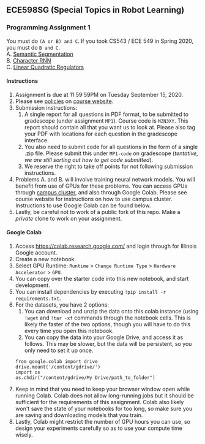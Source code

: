 ## ECE598SG (Special Topics in Robot Learning)
### Programming Assignment 1
You must do `(A or B) and C`. If you took CS543 / ECE 549 in Spring 2020, you
must do `B and C`. <br/>
A. [Semantic Segmentation](./sseg) <br/>
B. [Character RNN](./char-rnn) <br/>
C. [Linear Quadratic Regulators](./lqr) <br/>



#### Instructions
1. Assignment is due at 11:59:59PM on Tuesday September 15, 2020.
2. Please see
[policies](http://saurabhg.web.illinois.edu/teaching/ece598sg/fa2020/policies.html)
on [course
website](http://saurabhg.web.illinois.edu/teaching/ece598sg/fa2020/index.html).
3. Submission instructions:
   1. A single report for all questions in PDF format, to be submitted to
   gradescope (under assignment `MP1`).  Course code is `MZN3XY`. This report
   should contain all that you want us to look at. Please also tag your PDF
   with locations for each question in the gradescope interface.
   2. You also need to submit code for all questions in the form of a single .zip
   file. Please submit this under `MP1-code` on gradescope (*tentative, we are
   still sorting out how to get code submitted*). 
   3. We reserve the right to take off points for not following submission
   instructions.
4. Problems A. and B. will involve training neural network models. You will
benefit from use of GPUs for these problems. You can access GPUs through
[campus
cluster](http://saurabhg.web.illinois.edu/teaching/ece598sg/fa2020/compute.html),
and also through Google Colab. Please see course website for instructions on
how to use campus cluster. Instructions to use Google Colab can be found below.
5. Lastly, be careful not to work of a public fork of this repo. Make a *private*
clone to work on your assignment. 

#### Google Colab
1. Access https://colab.research.google.com/ and login through for Illinois Google account.
2. Create a new notebook.
3. Select GPU Runtime: `Runtime` > `Change Runtime Type` > `Hardware Accelerator` > `GPU`.
4. You can copy over the starter code into this new notebook, and start development.
5. You can install dependencies by executing `!pip install -r requirements.txt`.
6. For the datasets, you have 2 options:
   1. You can download and unzip the data onto this colab instance (using
   `!wget` and `!tar -xf` commands through the notebook cells. This is likely
   the faster of the two options, though you will have to do this every time
   you open this notebook.
   2. You can copy the data into your Google Drive, and access it as follows.
   This may be slower, but the data will be persistent, so you only need to set
   it up once. 
   ```
   from google.colab import drive
   drive.mount('/content/gdrive/')
   import os
   os.chdir("/content/gdrive/My Drive/path_to_folder")
   ```
7. Keep in mind that you need to keep your browser window open while running
Colab. Colab does not allow long-running jobs but it should be sufficient for
the requirements of this assignment. Colab also likely won't save the state of
your notebooks for too long, so make sure you are saving and downloading models
that you train. 
8. Lastly, Colab might restrict the number of GPU hours you can use, so design
your experiments carefully so as to use your compute time wisely.



